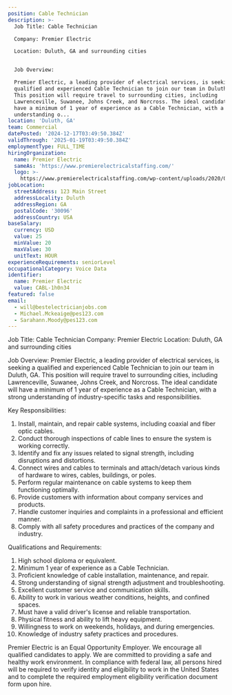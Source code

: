 ```yaml
---
position: Cable Technician
description: >-
  Job Title: Cable Technician 

  Company: Premier Electric 

  Location: Duluth, GA and surrounding cities 


  Job Overview: 

  Premier Electric, a leading provider of electrical services, is seeking a
  qualified and experienced Cable Technician to join our team in Duluth, GA.
  This position will require travel to surrounding cities, including
  Lawrenceville, Suwanee, Johns Creek, and Norcross. The ideal candidate will
  have a minimum of 1 year of experience as a Cable Technician, with a strong
  understanding o...
location: 'Duluth, GA'
team: Commercial
datePosted: '2024-12-17T03:49:50.384Z'
validThrough: '2025-01-19T03:49:50.384Z'
employmentType: FULL_TIME
hiringOrganization:
  name: Premier Electric
  sameAs: 'https://www.premierelectricalstaffing.com/'
  logo: >-
    https://www.premierelectricalstaffing.com/wp-content/uploads/2020/05/Premier-Electrical-Staffing-logo.png
jobLocation:
  streetAddress: 123 Main Street
  addressLocality: Duluth
  addressRegion: GA
  postalCode: '30096'
  addressCountry: USA
baseSalary:
  currency: USD
  value: 25
  minValue: 20
  maxValue: 30
  unitText: HOUR
experienceRequirements: seniorLevel
occupationalCategory: Voice Data
identifier:
  name: Premier Electric
  value: CABL-1h0n34
featured: false
email:
  - will@bestelectricianjobs.com
  - Michael.Mckeaige@pes123.com
  - Sarahann.Moody@pes123.com
---
```




Job Title: Cable Technician 
Company: Premier Electric 
Location: Duluth, GA and surrounding cities 

Job Overview: 
Premier Electric, a leading provider of electrical services, is seeking a qualified and experienced Cable Technician to join our team in Duluth, GA. This position will require travel to surrounding cities, including Lawrenceville, Suwanee, Johns Creek, and Norcross. The ideal candidate will have a minimum of 1 year of experience as a Cable Technician, with a strong understanding of industry-specific tasks and responsibilities. 

Key Responsibilities: 

1. Install, maintain, and repair cable systems, including coaxial and fiber optic cables. 
2. Conduct thorough inspections of cable lines to ensure the system is working correctly. 
3. Identify and fix any issues related to signal strength, including disruptions and distortions. 
4. Connect wires and cables to terminals and attach/detach various kinds of hardware to wires, cables, buildings, or poles. 
5. Perform regular maintenance on cable systems to keep them functioning optimally. 
6. Provide customers with information about company services and products. 
7. Handle customer inquiries and complaints in a professional and efficient manner.
8. Comply with all safety procedures and practices of the company and industry.

Qualifications and Requirements: 

1. High school diploma or equivalent. 
2. Minimum 1 year of experience as a Cable Technician. 
3. Proficient knowledge of cable installation, maintenance, and repair. 
4. Strong understanding of signal strength adjustment and troubleshooting. 
5. Excellent customer service and communication skills. 
6. Ability to work in various weather conditions, heights, and confined spaces. 
7. Must have a valid driver's license and reliable transportation. 
8. Physical fitness and ability to lift heavy equipment. 
9. Willingness to work on weekends, holidays, and during emergencies. 
10. Knowledge of industry safety practices and procedures.

Premier Electric is an Equal Opportunity Employer. We encourage all qualified candidates to apply. We are committed to providing a safe and healthy work environment. In compliance with federal law, all persons hired will be required to verify identity and eligibility to work in the United States and to complete the required employment eligibility verification document form upon hire.
